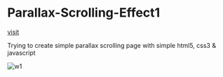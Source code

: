 # Parallax-Scrolling-Effect1

[visit](https://istiakahmedsaad.github.io/Parallax-Scrolling-Effect1/index.html)

Trying to create simple parallax scrolling page with simple html5, css3 & javascript

![w1](https://github.com/istiakAHMEDsaad/Parallax-Scrolling-Effect1/assets/100187174/a90a0037-f659-425d-9fbf-c13dcf4292ac)
